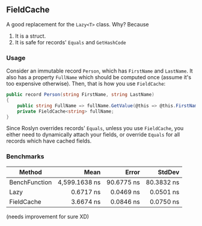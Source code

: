 ## FieldCache

A good replacement for the `Lazy<T>` class. Why? Because

1. It is a struct.
2. It is safe for records' `Equals` and `GetHashCode`


### Usage

Consider an immutable record `Person`, which has `FirstName` and `LastName`. It also has a property
`FullName` which should be computed once (assume it's too expensive otherwise). Then, that is how
you use `FieldCache`:
```cs
public record Person(string FirstName, string LastName)
{
	public string FullName => fullName.GetValue(@this => @this.FirstName + " " + @this.LastName, this);
	private FieldCache<string> fullName;
}
```

Since Roslyn overrides records' `Equals`, unless you use `FieldCache`, you either need to dynamically attach your fields,
or override `Equals` for all records which have cached fields.

### Benchmarks

|            Method |          Mean |      Error |     StdDev |
|------------------ |--------------:|-----------:|-----------:|
|     BenchFunction | 4,599.1638 ns | 90.6775 ns | 80.3832 ns |
|           Lazy<T> |     0.6717 ns |  0.0469 ns |  0.0501 ns |
|     FieldCache<T> |     3.6674 ns |  0.0846 ns |  0.0750 ns |

(needs improvement for sure XD)